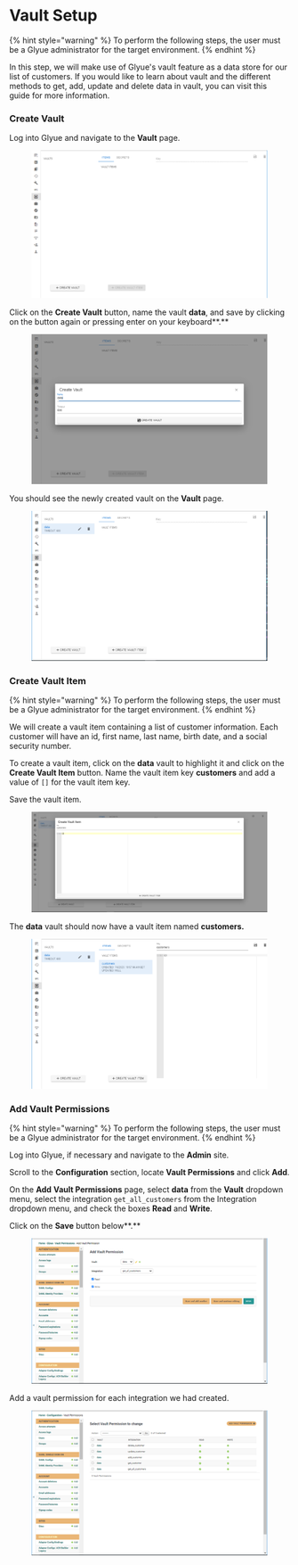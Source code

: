 # Vault Setup

{% hint style="warning" %}
To perform the following steps, the user must be a Glyue administrator for the target environment.
{% endhint %}

In this step, we will make use of Glyue's vault feature as a data store for our list of customers. If you would like to learn about vault and the different methods to get, add, update and delete data in vault, you can visit this guide for more information.

### Create Vault

Log into Glyue and navigate to the **Vault** page.

<figure><img src="../../.gitbook/assets/image (55).png" alt=""><figcaption></figcaption></figure>

Click on the **Create Vault** button, name the vault **data**, and save by clicking on the button again or pressing enter on your keyboard**.**&#x20;

<figure><img src="../../.gitbook/assets/image (38).png" alt=""><figcaption></figcaption></figure>

You should see the newly created vault on the **Vault** page.

<figure><img src="../../.gitbook/assets/image (95).png" alt=""><figcaption></figcaption></figure>

### Create Vault Item

{% hint style="warning" %}
To perform the following steps, the user must be a Glyue administrator for the target environment.
{% endhint %}

We will create a vault item containing a list of customer information. Each customer will have an id, first name, last name, birth date, and a social security number.

To create a vault item, click on the **data** vault to highlight it and click on the **Create Vault Item** button. Name the vault item key **customers** and add a value of `[]` for the vault item key.&#x20;

Save the vault item.&#x20;

<figure><img src="../../.gitbook/assets/image (48).png" alt=""><figcaption></figcaption></figure>

The **data** vault should now have a vault item named **customers.**

<figure><img src="../../.gitbook/assets/image (52).png" alt=""><figcaption></figcaption></figure>

### **Add Vault Permissions**

{% hint style="warning" %}
To perform the following steps, the user must be a Glyue administrator for the target environment.
{% endhint %}

Log into Glyue, if necessary and navigate to the **Admin** site.

Scroll to the **Configuration** section, locate **Vault Permissions** and click **Add**.

On the **Add** **Vault Permissions** page, select **data** from the **Vault** dropdown menu, select the integration `get_all_customers` from the Integration dropdown menu, and check the boxes **Read** and **Write**.&#x20;

Click on the **Save** button below**.**

<figure><img src="../../.gitbook/assets/image (9).png" alt=""><figcaption></figcaption></figure>

Add a vault permission for each integration we had created.

<figure><img src="../../.gitbook/assets/image (32).png" alt=""><figcaption></figcaption></figure>
